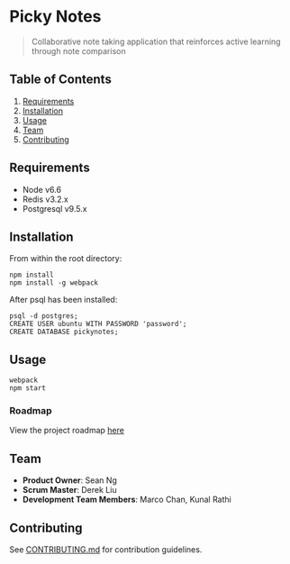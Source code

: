 # Picky Notes

> Collaborative note taking application that reinforces active learning through note comparison

## Table of Contents

1. [Requirements](#requirements)
1. [Installation](#installation)
1. [Usage](#Usage)
1. [Team](#team)
1. [Contributing](#contributing)

## Requirements

- Node v6.6
- Redis v3.2.x
- Postgresql v9.5.x


## Installation

From within the root directory:

```
npm install
npm install -g webpack
```
After psql has been installed:

```
psql -d postgres;
CREATE USER ubuntu WITH PASSWORD 'password';
CREATE DATABASE pickynotes;
```

## Usage

```
webpack
npm start
```

### Roadmap

View the project roadmap [here](LINK_TO_PROJECT_ISSUES)

## Team

  - __Product Owner__: Sean Ng
  - __Scrum Master__: Derek Liu
  - __Development Team Members__: Marco Chan, Kunal Rathi

## Contributing

See [CONTRIBUTING.md](CONTRIBUTING.md) for contribution guidelines.
